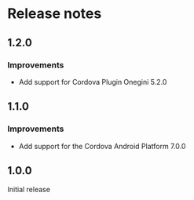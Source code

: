 # Release notes

## 1.2.0

### Improvements

* Add support for Cordova Plugin Onegini 5.2.0

## 1.1.0

### Improvements

* Add support for the Cordova Android Platform 7.0.0 

## 1.0.0

Initial release
